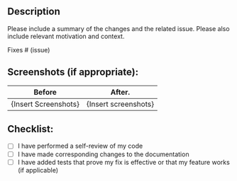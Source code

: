 <!--
Thanks for your contribution, it's so important.
This is an open-source project, I use my free time here. 
Maybe I'll take time to review your pull request.
Don't be discouraged if this happens.
To help me, please provide a general summary of your changes.
-->


## Description
Please include a summary of the changes and the related issue. Please also include relevant motivation and context.

Fixes # (issue)


## Screenshots (if appropriate):

| Before               | After.               |
| -------------------- | ---------------------|
| {Insert Screenshots} | {Insert screenshots} |


## Checklist:

- [ ] I have performed a self-review of my code
- [ ] I have made corresponding changes to the documentation
- [ ] I have added tests that prove my fix is effective or that my feature works (if applicable)
